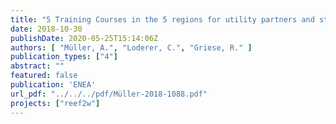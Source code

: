 ```yaml
---
title: "5 Training Courses in the 5 regions for utility partners and stakeholders on pilotactivities"
date: 2018-10-30
publishDate: 2020-05-25T15:14:06Z
authors: [ "Müller, A.", "Loderer, C.", "Griese, R." ]
publication_types: ["4"]
abstract: ""
featured: false
publication: 'ENEA'
url_pdf: "../../../pdf/Müller-2018-1088.pdf"
projects: ["reef2w"]
---
```


